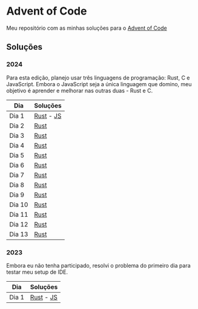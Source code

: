 # Advent of Code

Meu repositório com as minhas soluções para o [Advent of Code](https://adventofcode.com/)

## Soluções

### 2024

Para esta edição, planejo usar três linguagens de programação: Rust, C e JavaScript. Embora o JavaScript seja a única linguagem que domino, meu objetivo é aprender e melhorar nas outras duas - Rust e C.

| Dia    | Soluções                                                 |
| ------ | -------------------------------------------------------- |
| Dia 1  | [Rust](./2024/day1/day1.rs) - [JS](./2024/day1/day1.mjs) |
| Dia 2  | [Rust](./2024/day2/day2.rs)                              |
| Dia 3  | [Rust](./2024/day3/day3.rs)                              |
| Dia 4  | [Rust](./2024/day4/day4.rs)                              |
| Dia 5  | [Rust](./2024/day5/day5.rs)                              |
| Dia 6  | [Rust](./2024/day6/day6.rs)                              |
| Dia 7  | [Rust](./2024/day7/day7.rs)                              |
| Dia 8  | [Rust](./2024/day8/day8.rs)                              |
| Dia 9  | [Rust](./2024/day9/day9.rs)                              |
| Dia 10 | [Rust](./2024/day10/day10.rs)                            |
| Dia 11 | [Rust](./2024/day11/day11.rs)                            |
| Dia 12 | [Rust](./2024/day12/day12.rs)                            |
| Dia 13 | [Rust](./2024/day13/day13.rs)                            |

### 2023

Embora eu não tenha participado, resolvi o problema do primeiro dia para testar meu setup de IDE.

| Dia   | Soluções                                                 |
| ----- | -------------------------------------------------------- |
| Dia 1 | [Rust](./2023/day1/day1.rs) - [JS](./2023/day1/day1.mjs) |
